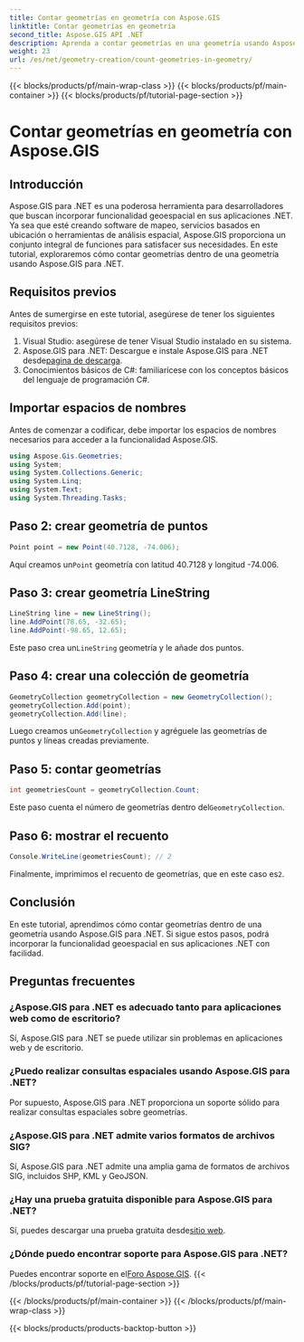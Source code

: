 ```yaml
---
title: Contar geometrías en geometría con Aspose.GIS
linktitle: Contar geometrías en geometría
second_title: Aspose.GIS API .NET
description: Aprenda a contar geometrías en una geometría usando Aspose.GIS para .NET. Tutorial paso a paso con ejemplos de código para desarrolladores.
weight: 23
url: /es/net/geometry-creation/count-geometries-in-geometry/
---
```


{{< blocks/products/pf/main-wrap-class >}}
{{< blocks/products/pf/main-container >}}
{{< blocks/products/pf/tutorial-page-section >}}

# Contar geometrías en geometría con Aspose.GIS

## Introducción
Aspose.GIS para .NET es una poderosa herramienta para desarrolladores que buscan incorporar funcionalidad geoespacial en sus aplicaciones .NET. Ya sea que esté creando software de mapeo, servicios basados en ubicación o herramientas de análisis espacial, Aspose.GIS proporciona un conjunto integral de funciones para satisfacer sus necesidades. En este tutorial, exploraremos cómo contar geometrías dentro de una geometría usando Aspose.GIS para .NET.
## Requisitos previos
Antes de sumergirse en este tutorial, asegúrese de tener los siguientes requisitos previos:
1. Visual Studio: asegúrese de tener Visual Studio instalado en su sistema.
2. Aspose.GIS para .NET: Descargue e instale Aspose.GIS para .NET desde[pagina de descarga](https://releases.aspose.com/gis/net/).
3. Conocimientos básicos de C#: familiarícese con los conceptos básicos del lenguaje de programación C#.

## Importar espacios de nombres
Antes de comenzar a codificar, debe importar los espacios de nombres necesarios para acceder a la funcionalidad Aspose.GIS.

```csharp
using Aspose.Gis.Geometries;
using System;
using System.Collections.Generic;
using System.Linq;
using System.Text;
using System.Threading.Tasks;
```

## Paso 2: crear geometría de puntos
```csharp
Point point = new Point(40.7128, -74.006);
```
 Aquí creamos un`Point` geometría con latitud 40.7128 y longitud -74.006.
## Paso 3: crear geometría LineString
```csharp
LineString line = new LineString();
line.AddPoint(78.65, -32.65);
line.AddPoint(-98.65, 12.65);
```
 Este paso crea un`LineString` geometría y le añade dos puntos.
## Paso 4: crear una colección de geometría
```csharp
GeometryCollection geometryCollection = new GeometryCollection();
geometryCollection.Add(point);
geometryCollection.Add(line);
```
 Luego creamos un`GeometryCollection` y agréguele las geometrías de puntos y líneas creadas previamente.
## Paso 5: contar geometrías
```csharp
int geometriesCount = geometryCollection.Count;
```
 Este paso cuenta el número de geometrías dentro del`GeometryCollection`.
## Paso 6: mostrar el recuento
```csharp
Console.WriteLine(geometriesCount); // 2
```
 Finalmente, imprimimos el recuento de geometrías, que en este caso es`2`.

## Conclusión
En este tutorial, aprendimos cómo contar geometrías dentro de una geometría usando Aspose.GIS para .NET. Si sigue estos pasos, podrá incorporar la funcionalidad geoespacial en sus aplicaciones .NET con facilidad.
## Preguntas frecuentes
### ¿Aspose.GIS para .NET es adecuado tanto para aplicaciones web como de escritorio?
Sí, Aspose.GIS para .NET se puede utilizar sin problemas en aplicaciones web y de escritorio.
### ¿Puedo realizar consultas espaciales usando Aspose.GIS para .NET?
Por supuesto, Aspose.GIS para .NET proporciona un soporte sólido para realizar consultas espaciales sobre geometrías.
### ¿Aspose.GIS para .NET admite varios formatos de archivos SIG?
Sí, Aspose.GIS para .NET admite una amplia gama de formatos de archivos SIG, incluidos SHP, KML y GeoJSON.
### ¿Hay una prueba gratuita disponible para Aspose.GIS para .NET?
 Sí, puedes descargar una prueba gratuita desde[sitio web](https://releases.aspose.com/).
### ¿Dónde puedo encontrar soporte para Aspose.GIS para .NET?
 Puedes encontrar soporte en el[Foro Aspose.GIS](https://forum.aspose.com/c/gis/33).
{{< /blocks/products/pf/tutorial-page-section >}}

{{< /blocks/products/pf/main-container >}}
{{< /blocks/products/pf/main-wrap-class >}}

{{< blocks/products/products-backtop-button >}}

